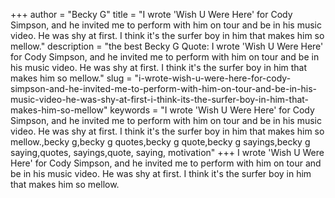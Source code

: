 +++
author = "Becky G"
title = "I wrote 'Wish U Were Here' for Cody Simpson, and he invited me to perform with him on tour and be in his music video. He was shy at first. I think it's the surfer boy in him that makes him so mellow."
description = "the best Becky G Quote: I wrote 'Wish U Were Here' for Cody Simpson, and he invited me to perform with him on tour and be in his music video. He was shy at first. I think it's the surfer boy in him that makes him so mellow."
slug = "i-wrote-wish-u-were-here-for-cody-simpson-and-he-invited-me-to-perform-with-him-on-tour-and-be-in-his-music-video-he-was-shy-at-first-i-think-its-the-surfer-boy-in-him-that-makes-him-so-mellow"
keywords = "I wrote 'Wish U Were Here' for Cody Simpson, and he invited me to perform with him on tour and be in his music video. He was shy at first. I think it's the surfer boy in him that makes him so mellow.,becky g,becky g quotes,becky g quote,becky g sayings,becky g saying,quotes, sayings,quote, saying, motivation"
+++
I wrote 'Wish U Were Here' for Cody Simpson, and he invited me to perform with him on tour and be in his music video. He was shy at first. I think it's the surfer boy in him that makes him so mellow.

